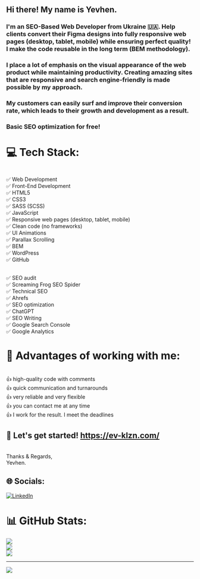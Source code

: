 ## Hi there! My name is Yevhen.
### I'm an SEO-Based Web Developer from Ukraine 🇺🇦. Help clients convert their Figma designs into fully responsive web pages (desktop, tablet, mobile) while ensuring perfect quality! I make the code reusable in the long term (BEM methodology).
### I place a lot of emphasis on the visual appearance of the web product while maintaining productivity. Creating amazing sites that are responsive and search engine-friendly is made possible by my approach.
### My customers can easily surf and improve their conversion rate, which leads to their growth and development as a result.
### Basic SEO optimization for free!

# 💻 Tech Stack:

<br>✅ Web Development
<br>✅ Front-End Development
<br>✅ HTML5
<br>✅ CSS3
<br>✅ SASS (SCSS)
<br>✅ JavaScript
<br>✅ Responsive web pages (desktop, tablet, mobile)
<br>✅ Clean code (no frameworks)
<br>✅ UI Animations
<br>✅ Parallax Scrolling
<br>✅ BEM
<br>✅ WordPress
<br>✅ GitHub

<br>✅ SEO audit
<br>✅ Screaming Frog SEO Spider
<br>✅ Technical SEO
<br>✅ Ahrefs
<br>✅ SEO optimization
<br>✅ ChatGPT
<br>✅ SEO Writing
<br>✅ Google Search Console
<br>✅ Google Analytics

# 💫 Advantages of working with me:
<br>👍 high-quality code with comments
<br>👍 quick communication and turnarounds
<br>👍 very reliable and very flexible
<br>👍 you can contact me at any time
<br>👍 I work for the result. I meet the deadlines

## 🤝 Let's get started! https://ev-klzn.com/

<br>Thanks & Regards,
<br>Yevhen.

## 🌐 Socials:
[![LinkedIn](https://img.shields.io/badge/LinkedIn-%230077B5.svg?logo=linkedin&logoColor=white)](https://linkedin.com/in/ev-klzn) 
# 📊 GitHub Stats:
![](https://github-readme-stats.vercel.app/api?username=ev-klzn&theme=dark&hide_border=false&include_all_commits=true&count_private=true)<br/>
![](https://github-readme-streak-stats.herokuapp.com/?user=ev-klzn&theme=dark&hide_border=false)<br/>
![](https://github-readme-stats.vercel.app/api/top-langs/?username=ev-klzn&theme=dark&hide_border=false&include_all_commits=true&count_private=true&layout=compact)

---
[![](https://visitcount.itsvg.in/api?id=ev-klzn&icon=0&color=0)](https://visitcount.itsvg.in)

<!-- Proudly created with GPRM ( https://gprm.itsvg.in ) -->
